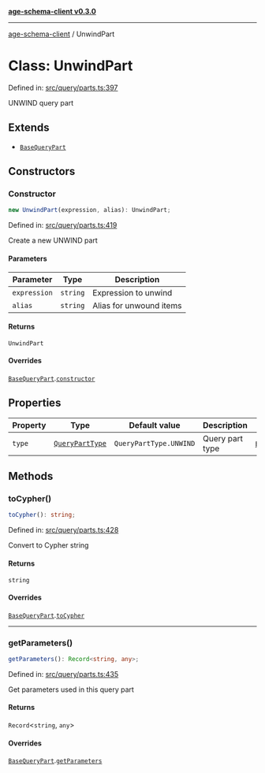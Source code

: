 [**age-schema-client v0.3.0**](../index.md)

***

[age-schema-client](../index.md) / UnwindPart

# Class: UnwindPart

Defined in: [src/query/parts.ts:397](https://github.com/standardbeagle/ageSchemaClient/blob/main/src/query/parts.ts#L397)

UNWIND query part

## Extends

- [`BaseQueryPart`](BaseQueryPart.md)

## Constructors

### Constructor

```ts
new UnwindPart(expression, alias): UnwindPart;
```

Defined in: [src/query/parts.ts:419](https://github.com/standardbeagle/ageSchemaClient/blob/main/src/query/parts.ts#L419)

Create a new UNWIND part

#### Parameters

| Parameter | Type | Description |
| ------ | ------ | ------ |
| `expression` | `string` | Expression to unwind |
| `alias` | `string` | Alias for unwound items |

#### Returns

`UnwindPart`

#### Overrides

[`BaseQueryPart`](BaseQueryPart.md).[`constructor`](BaseQueryPart.md#constructor)

## Properties

| Property | Type | Default value | Description | Overrides | Defined in |
| ------ | ------ | ------ | ------ | ------ | ------ |
| <a id="type"></a> `type` | [`QueryPartType`](../enumerations/QueryPartType.md) | `QueryPartType.UNWIND` | Query part type | [`BaseQueryPart`](BaseQueryPart.md).[`type`](BaseQueryPart.md#type) | [src/query/parts.ts:401](https://github.com/standardbeagle/ageSchemaClient/blob/main/src/query/parts.ts#L401) |

## Methods

### toCypher()

```ts
toCypher(): string;
```

Defined in: [src/query/parts.ts:428](https://github.com/standardbeagle/ageSchemaClient/blob/main/src/query/parts.ts#L428)

Convert to Cypher string

#### Returns

`string`

#### Overrides

[`BaseQueryPart`](BaseQueryPart.md).[`toCypher`](BaseQueryPart.md#tocypher)

***

### getParameters()

```ts
getParameters(): Record<string, any>;
```

Defined in: [src/query/parts.ts:435](https://github.com/standardbeagle/ageSchemaClient/blob/main/src/query/parts.ts#L435)

Get parameters used in this query part

#### Returns

`Record`\<`string`, `any`\>

#### Overrides

[`BaseQueryPart`](BaseQueryPart.md).[`getParameters`](BaseQueryPart.md#getparameters)

